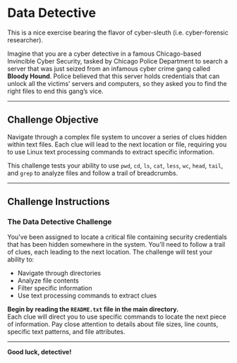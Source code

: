 # Data Detective

This is a nice exercise bearing the flavor of cyber-sleuth (i.e. cyber-forensic researcher).

Imagine that you are a cyber detective in a famous Chicago-based Invincible Cyber Security, tasked by Chicago Police Department to search a server that was just seized from an infamous cyber crime gang called **Bloody Hound**. Police believed that this server holds credentials that can unlock all the victims’ servers and computers, so they asked you to find the right files to end this gang’s vice.

---

## Challenge Objective

Navigate through a complex file system to uncover a series of clues hidden within text files. Each clue will lead to the next location or file, requiring you to use Linux text processing commands to extract specific information.

This challenge tests your ability to use `pwd`, `cd`, `ls`, `cat`, `less`, `wc`, `head`, `tail`, and `grep` to analyze files and follow a trail of breadcrumbs.

---

## Challenge Instructions

### The Data Detective Challenge

You've been assigned to locate a critical file containing security credentials that has been hidden somewhere in the system. You'll need to follow a trail of clues, each leading to the next location. The challenge will test your ability to:

- Navigate through directories
- Analyze file contents
- Filter specific information
- Use text processing commands to extract clues

**Begin by reading the `README.txt` file in the main directory.**  
Each clue will direct you to use specific commands to locate the next piece of information. Pay close attention to details about file sizes, line counts, specific text patterns, and file attributes.

---

**Good luck, detective!**